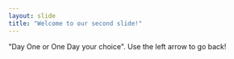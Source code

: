 ```yaml
---
layout: slide
title: "Welcome to our second slide!"
---
```

"Day One or 
One Day your choice".
Use the left arrow to go back!
